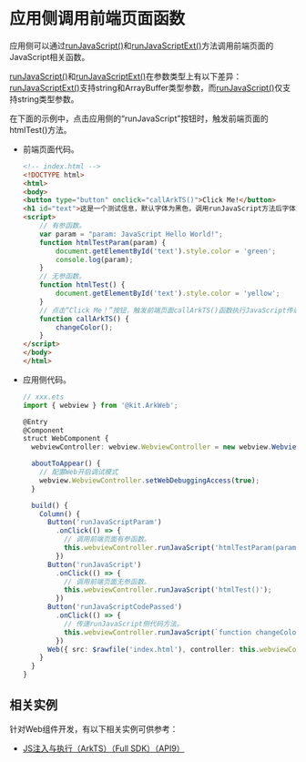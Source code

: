 # 应用侧调用前端页面函数

应用侧可以通过[runJavaScript()](../reference/apis-arkweb/arkts-apis-webview-WebviewController.md#runjavascript)和[runJavaScriptExt()](../reference/apis-arkweb/arkts-apis-webview-WebviewController.md#runjavascriptext10)方法调用前端页面的JavaScript相关函数。

[runJavaScript()](../reference/apis-arkweb/arkts-apis-webview-WebviewController.md#runjavascript)和[runJavaScriptExt()](../reference/apis-arkweb/arkts-apis-webview-WebviewController.md#runjavascriptext10)在参数类型上有以下差异：[runJavaScriptExt()](../reference/apis-arkweb/arkts-apis-webview-WebviewController.md#runjavascriptext10)支持string和ArrayBuffer类型参数，而[runJavaScript()](../reference/apis-arkweb/arkts-apis-webview-WebviewController.md#runjavascript)仅支持string类型参数。

在下面的示例中，点击应用侧的“runJavaScript”按钮时，触发前端页面的htmlTest()方法。

- 前端页面代码。

  ```html
  <!-- index.html -->
  <!DOCTYPE html>
  <html>
  <body>
  <button type="button" onclick="callArkTS()">Click Me!</button>
  <h1 id="text">这是一个测试信息，默认字体为黑色，调用runJavaScript方法后字体为黄色、调用runJavaScriptParam方法后字体为绿色、调用runJavaScriptCodePassed方法后字体为红色</h1>
  <script>
      // 有参函数。
      var param = "param: JavaScript Hello World!";
      function htmlTestParam(param) {
          document.getElementById('text').style.color = 'green';
          console.log(param);
      }
      // 无参函数。
      function htmlTest() {
          document.getElementById('text').style.color = 'yellow';
      }
      // 点击“Click Me！”按钮，触发前端页面callArkTS()函数执行JavaScript传递的代码。
      function callArkTS() {
          changeColor();
      }
  </script>
  </body>
  </html>
  ```


- 应用侧代码。

  ```ts
  // xxx.ets
  import { webview } from '@kit.ArkWeb';

  @Entry
  @Component
  struct WebComponent {
    webviewController: webview.WebviewController = new webview.WebviewController();

    aboutToAppear() {
      // 配置Web开启调试模式
      webview.WebviewController.setWebDebuggingAccess(true);
    }

    build() {
      Column() {
        Button('runJavaScriptParam')
          .onClick(() => {
            // 调用前端页面有参函数。
            this.webviewController.runJavaScript('htmlTestParam(param)');
          })
        Button('runJavaScript')
          .onClick(() => {
            // 调用前端页面无参函数。
            this.webviewController.runJavaScript('htmlTest()');
          })
        Button('runJavaScriptCodePassed')
          .onClick(() => {
            // 传递runJavaScript侧代码方法。
            this.webviewController.runJavaScript(`function changeColor(){document.getElementById('text').style.color = 'red'}`);
          })
        Web({ src: $rawfile('index.html'), controller: this.webviewController })
      }
    }
  }
  ```

## 相关实例

针对Web组件开发，有以下相关实例可供参考：

- [JS注入与执行（ArkTS）（Full SDK）（API9）](https://gitcode.com/openharmony/applications_app_samples/tree/master/code/BasicFeature/Web/RunJsInWeb)